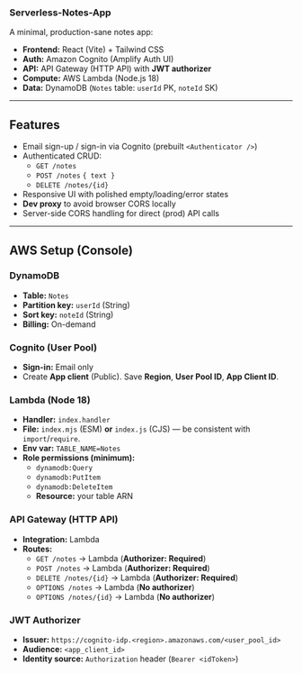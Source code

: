 ### Serverless-Notes-App


A minimal, production-sane notes app:

- **Frontend:** React (Vite) + Tailwind CSS  
- **Auth:** Amazon Cognito (Amplify Auth UI)  
- **API:** API Gateway (HTTP API) with **JWT authorizer**  
- **Compute:** AWS Lambda (Node.js 18)  
- **Data:** DynamoDB (`Notes` table: `userId` PK, `noteId` SK)

---

## Features

- Email sign-up / sign-in via Cognito (prebuilt `<Authenticator />`)
- Authenticated CRUD:
  - `GET /notes`
  - `POST /notes` `{ text }`
  - `DELETE /notes/{id}`
- Responsive UI with polished empty/loading/error states
- **Dev proxy** to avoid browser CORS locally
- Server-side CORS handling for direct (prod) API calls

---

## AWS Setup (Console)

### DynamoDB
- **Table:** `Notes`
- **Partition key:** `userId` (String)
- **Sort key:** `noteId` (String)
- **Billing:** On-demand

### Cognito (User Pool)
- **Sign-in:** Email only
- Create **App client** (Public). Save **Region**, **User Pool ID**, **App Client ID**.

### Lambda (Node 18)
- **Handler:** `index.handler`
- **File:** `index.mjs` (ESM) **or** `index.js` (CJS) — be consistent with `import`/`require`.
- **Env var:** `TABLE_NAME=Notes`
- **Role permissions (minimum):**
  - `dynamodb:Query`
  - `dynamodb:PutItem`
  - `dynamodb:DeleteItem`
  - **Resource:** your table ARN

### API Gateway (HTTP API)
- **Integration:** Lambda
- **Routes:**
  - `GET /notes` → Lambda (**Authorizer: Required**)
  - `POST /notes` → Lambda (**Authorizer: Required**)
  - `DELETE /notes/{id}` → Lambda (**Authorizer: Required**)
  - `OPTIONS /notes` → Lambda (**No authorizer**)
  - `OPTIONS /notes/{id}` → Lambda (**No authorizer**)

### JWT Authorizer
- **Issuer:** `https://cognito-idp.<region>.amazonaws.com/<user_pool_id>`
- **Audience:** `<app_client_id>`
- **Identity source:** `Authorization` header (`Bearer <idToken>`)


